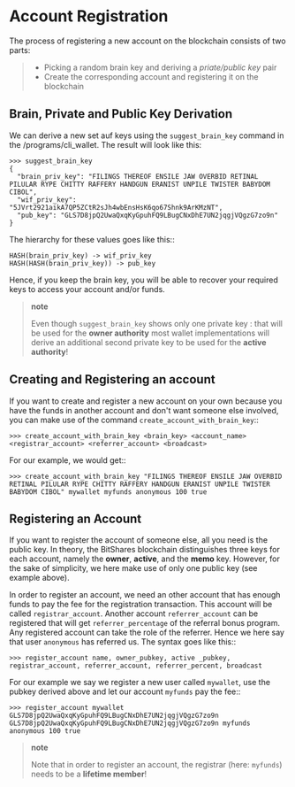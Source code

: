 Account Registration
====================

The process of registering a new account on the blockchain consists of
two parts:

> -   Picking a random brain key and deriving a *priate/public key* pair
> -   Create the corresponding account and registering it on the
>     blockchain

Brain, Private and Public Key Derivation
----------------------------------------

We can derive a new set auf keys using the `suggest_brain_key` command
in the /programs/cli_wallet. The result will look like this:

``` {.sourceCode .js}
>>> suggest_brain_key
{
  "brain_priv_key": "FILINGS THEREOF ENSILE JAW OVERBID RETINAL PILULAR RYPE CHITTY RAFFERY HANDGUN ERANIST UNPILE TWISTER BABYDOM CIBOL",
  "wif_priv_key": "5JVrt2921aikA7QP5ZCtR2sJh4wbEnsHsK6qo67Shnk9ArKMzNT",
  "pub_key": "GLS7D8jpQ2UwaQxqKyGpuhFQ9LBugCNxDhE7UN2jqgjVQgzG7zo9n"
}
```

The hierarchy for these values goes like this::

    HASH(brain_priv_key) -> wif_priv_key
    HASH(HASH(brain_priv_key)) -> pub_key

Hence, if you keep the brain key, you will be able to recover your
required keys to access your account and/or funds.

> **note**
>
> Even though `suggest_brain_key` shows only one private key
> :   that will be used for the **owner authority** most wallet
>     implementations will derive an additional second private key to be
>     used for the **active authority**!
>
Creating and Registering an account
-----------------------------------

If you want to create and register a new account on your own because you
have the funds in another account and don't want someone else involved,
you can make use of the command `create_account_with_brain_key`::

    >>> create_account_with_brain_key <brain_key> <account_name> <registrar_account> <referrer_account> <broadcast>

For our example, we would get::

    >>> create_account_with_brain_key "FILINGS THEREOF ENSILE JAW OVERBID RETINAL PILULAR RYPE CHITTY RAFFERY HANDGUN ERANIST UNPILE TWISTER BABYDOM CIBOL" mywallet myfunds anonymous 100 true

Registering an Account
----------------------

If you want to register the account of someone else, all you need is the
public key. In theory, the BitShares blockchain distinguishes three keys
for each account, namely the **owner**, **active**, and the **memo**
key. However, for the sake of simplicity, we here make use of only one
public key (see example above).

In order to register an account, we need an other account that has
enough funds to pay the fee for the registration transaction. This
account will be called `registrar_account`. Another account
`referrer_account` can be registered that will get `referrer_percentage`
of the referral bonus program. Any registered account can take the role
of the referrer. Hence we here say that user `anonymous` has referred
us. The syntax goes like this::

    >>> register_account name, owner_pubkey, active _pubkey, registrar_account, referrer_account, referrer_percent, broadcast

For our example we say we register a new user called `mywallet`, use the
pubkey derived above and let our account `myfunds` pay the fee::

    >>> register_account mywallet GLS7D8jpQ2UwaQxqKyGpuhFQ9LBugCNxDhE7UN2jqgjVQgzG7zo9n GLS7D8jpQ2UwaQxqKyGpuhFQ9LBugCNxDhE7UN2jqgjVQgzG7zo9n myfunds anonymous 100 true

> **note**
>
> Note that in order to register an account, the registrar (here:
> `myfunds`) needs to be a **lifetime member**!

